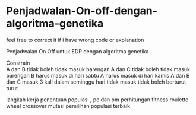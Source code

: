 # Penjadwalan-On-off-dengan-algoritma-genetika

feel free to correct it if i have wrong code or explanation

Penjadwalan On Off untuk EDP dengan algoritma genetika

Constrain <br>
A dan B tidak boleh tidak masuk barengan
A dan C tidak boleh tidak masuk barengan
B harus masuk di hari sabtu
A harus masuk di hari kamis
A dan B dan C masuk 3 kali dalam seminggu
hari tidak masuk tidak boleh berturut turut

langkah kerja
penentuan populasi , pc dan pm
perhitungan fitness
roulette wheel
crossover
mutasi
pemilihan populasi terbaik
